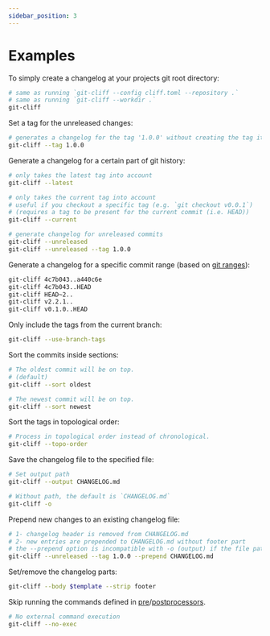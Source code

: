 ```yaml
---
sidebar_position: 3
---
```


# Examples

To simply create a changelog at your projects git root directory:

```bash
# same as running `git-cliff --config cliff.toml --repository .`
# same as running `git-cliff --workdir .`
git-cliff
```

Set a tag for the unreleased changes:

```bash
# generates a changelog for the tag '1.0.0' without creating the tag itself
git-cliff --tag 1.0.0
```

Generate a changelog for a certain part of git history:

```bash
# only takes the latest tag into account
git-cliff --latest

# only takes the current tag into account
# useful if you checkout a specific tag (e.g. `git checkout v0.0.1`)
# (requires a tag to be present for the current commit (i.e. HEAD))
git-cliff --current

# generate changelog for unreleased commits
git-cliff --unreleased
git-cliff --unreleased --tag 1.0.0
```

Generate a changelog for a specific commit range (based on [git ranges](https://git-scm.com/docs/git-range-diff)):

```bash
git-cliff 4c7b043..a440c6e
git-cliff 4c7b043..HEAD
git-cliff HEAD~2..
git-cliff v2.2.1..
git-cliff v0.1.0..HEAD
```

Only include the tags from the current branch:

```bash
git-cliff --use-branch-tags
```

Sort the commits inside sections:

```bash
# The oldest commit will be on top.
# (default)
git-cliff --sort oldest

# The newest commit will be on top.
git-cliff --sort newest
```

Sort the tags in topological order:

```bash
# Process in topological order instead of chronological.
git-cliff --topo-order
```

Save the changelog file to the specified file:

```bash
# Set output path
git-cliff --output CHANGELOG.md

# Without path, the default is `CHANGELOG.md`
git-cliff -o
```

Prepend new changes to an existing changelog file:

```bash
# 1- changelog header is removed from CHANGELOG.md
# 2- new entries are prepended to CHANGELOG.md without footer part
# the --prepend option is incompatible with -o (output) if the file paths are equal
git-cliff --unreleased --tag 1.0.0 --prepend CHANGELOG.md
```

Set/remove the changelog parts:

```bash
git-cliff --body $template --strip footer
```

Skip running the commands defined in [pre](/docs/configuration/git#commit_preprocessors)/[postprocessors](/docs/configuration/changelog#postprocessors).

```bash
# No external command execution
git-cliff --no-exec
```
